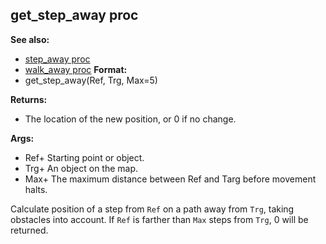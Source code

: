 ## get_step_away proc
**See also:**
+   [step_away proc](/ref/proc/step_away.md) 
+   [walk_away proc](/ref/proc/walk_away.md) <!-- -->
**Format:**
+   get_step_away(Ref, Trg, Max=5)
<!-- -->
**Returns:**
+   The location of the new position, or 0 if no change.
<!-- -->
**Args:**
+   Ref+ Starting point or object.
+   Trg+ An object on the map.
+   Max+ The maximum distance between Ref and Targ before movement
    halts.


Calculate position of a step from `Ref` on a path away from
`Trg`, taking obstacles into account. If `Ref` is farther than `Max`
steps from `Trg`, 0 will be returned.